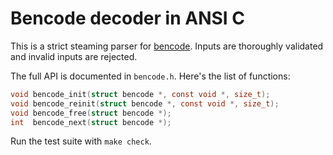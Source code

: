 # Bencode decoder in ANSI C

This is a strict steaming parser for [bencode][bencode]. Inputs are
thoroughly validated and invalid inputs are rejected.

The full API is documented in `bencode.h`. Here's the list of functions:

```c
void bencode_init(struct bencode *, const void *, size_t);
void bencode_reinit(struct bencode *, const void *, size_t);
void bencode_free(struct bencode *);
int  bencode_next(struct bencode *);
```

Run the test suite with `make check`.


[bencode]: https://en.wikipedia.org/wiki/Bencode
